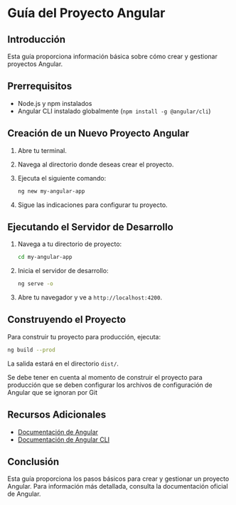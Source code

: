 # Guía del Proyecto Angular

## Introducción

Esta guía proporciona información básica sobre cómo crear y gestionar proyectos Angular.

## Prerrequisitos

- Node.js y npm instalados
- Angular CLI instalado globalmente (`npm install -g @angular/cli`)

## Creación de un Nuevo Proyecto Angular

1. Abre tu terminal.
2. Navega al directorio donde deseas crear el proyecto.
3. Ejecuta el siguiente comando:

    ```bash
    ng new my-angular-app
    ```

4. Sigue las indicaciones para configurar tu proyecto.

## Ejecutando el Servidor de Desarrollo

1. Navega a tu directorio de proyecto:

    ```bash
    cd my-angular-app
    ```

2. Inicia el servidor de desarrollo:

    ```bash
    ng serve -o
    ```

3. Abre tu navegador y ve a `http://localhost:4200`.

## Construyendo el Proyecto

Para construir tu proyecto para producción, ejecuta:

```bash
ng build --prod
```

La salida estará en el directorio `dist/`.

Se debe tener en cuenta al momento de construir el proyecto para producción que se deben configurar los archivos de configuración de Angular que se ignoran por Git

## Recursos Adicionales

- [Documentación de Angular](https://angular.io/docs)
- [Documentación de Angular CLI](https://angular.io/cli)

## Conclusión

Esta guía proporciona los pasos básicos para crear y gestionar un proyecto Angular. Para información más detallada, consulta la documentación oficial de Angular.
